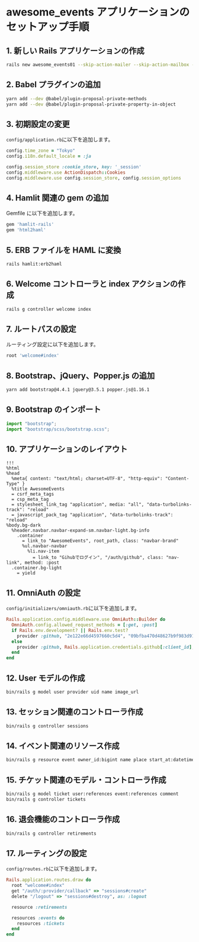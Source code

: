 # awesome\_events アプリケーションのセットアップ手順

## 1. 新しい Rails アプリケーションの作成

```bash
rails new awesome_events01 --skip-action-mailer --skip-action-mailbox --skip-action-text --skip-action-cable
```

## 2. Babel プラグインの追加

```bash
yarn add --dev @babel/plugin-proposal-private-methods
yarn add --dev @babel/plugin-proposal-private-property-in-object
```

## 3. 初期設定の変更

`config/application.rb`に以下を追加します。

```ruby
config.time_zone = "Tokyo"
config.i18n.default_locale = :ja

config.session_store :cookie_store, key: '_session'
config.middleware.use ActionDispatch::Cookies
config.middleware.use config.session_store, config.session_options
```

## 4. Hamlit 関連の gem の追加

Gemfile に以下を追加します。

```ruby
gem 'hamlit-rails'
gem 'html2haml'
```

## 5. ERB ファイルを HAML に変換

```bash
rails hamlit:erb2haml
```

## 6. Welcome コントローラと index アクションの作成

```bash
rails g controller welcome index
```

## 7. ルートパスの設定

ルーティング設定に以下を追加します。

```ruby
root 'welcome#index'
```

## 8. Bootstrap、jQuery、Popper.js の追加

```bash
yarn add bootstrap@4.4.1 jquery@3.5.1 popper.js@1.16.1
```

## 9. Bootstrap のインポート

```javascript
import "bootstrap";
import "bootstrap/scss/bootstrap.scss";
```

## 10. アプリケーションのレイアウト

```haml
!!!
%html
%head
  %meta{ content: "text/html; charset=UTF-8", "http-equiv": "Content-Type" }
  %title AwesomeEvents
  = csrf_meta_tags
  = csp_meta_tag
  = stylesheet_link_tag "application", media: "all", "data-turbolinks-track": "reload"
  = javascript_pack_tag "application", "data-turbolinks-track": "reload"
%body.bg-dark
  %header.navbar.navbar-expand-sm.navbar-light.bg-info
    .container
      = link_to "AwesomeEvents", root_path, class: "navbar-brand"
      %ul.navbar-navbar
        %li.nav-item
          = link_to "Gihubでログイン", "/auth/github", class: "nav-link", method: :post
  .container.bg-light
    = yield
```

## 11. OmniAuth の設定

`config/initializers/omniauth.rb`に以下を追加します。

```ruby
Rails.application.config.middleware.use OmniAuth::Builder do
  OmniAuth.config.allowed_request_methods = [:get, :post]
  if Rails.env.development? || Rails.env.test?
    provider :github, "2e122e66d4597660c5d4", "09bfba470d48627b9f983d91b85c845567fe583c"
  else
    provider :github, Rails.application.credentials.github[:client_id], Rails.application.credentials.github[:client_secret]
  end
end
```

## 12. User モデルの作成

```bash
bin/rails g model user provider uid name image_url
```

## 13. セッション関連のコントローラ作成

```bash
bin/rails g controller sessions
```

## 14. イベント関連のリソース作成

```bash
bin/rails g resource event owner_id:bigint name place start_at:datetime end_at:datetime content:text
```

## 15. チケット関連のモデル・コントローラ作成

```bash
bin/rails g model ticket user:references event:references comment
bin/rails g controller tickets
```

## 16. 退会機能のコントローラ作成

```bash
bin/rails g controller retirements
```

## 17. ルーティングの設定

`config/routes.rb`に以下を追加します。

```ruby
Rails.application.routes.draw do
  root "welcome#index"
  get "/auth/:provider/callback" => "sessions#create"
  delete "/logout" => "sessions#destroy", as: :logout

  resource :retirements

  resources :events do
    resources :tickets
  end
end
```